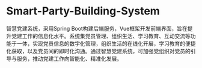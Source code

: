 # Smart-Party-Building-System
智慧党建系统，采用Spring Boot构建后端服务，Vue框架开发前端界面，旨在提升党建工作的信息化水平。系统集党员管理、组织生活、学习教育、互动交流等功能于一体，实现党员信息的数字化管理，组织生活的在线化开展，学习教育的便捷化获取，以及党员间的即时化沟通。通过智慧党建系统，可加强党组织对党员的引导与服务，推动党建工作向智能化、精准化发展。

